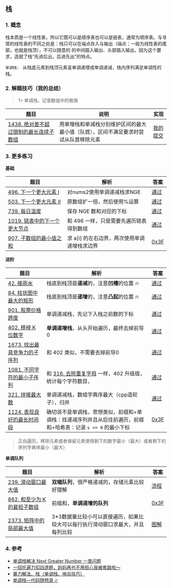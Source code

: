 ## 栈

### 1. 概念
栈本质是一个线性表，所以它既可以是顺序表也可以是链表，通常为顺序表。与寻常的线性表的不同之处是：栈只可以在端点存入与输出（端点：一般为线性表的尾部，也就是栈顶），不可以随意的
的中间插入输出、头部插入输出。因为这个要求，造就了栈“先进后出，后进先出”的特点。    

`单调栈: ` 从栈底元素到栈顶元素呈单调递增或单调递减，栈内序列满足单调性的栈。

### 2. 解题技巧（我的总结）

> 1> 单调栈，记录数组中的极值
> 
| 题目                                                                            | 说明                                         | 实现                                                                            |
|-------------------------------------------------------------------------------|--------------------------------------------|-------------------------------------------------------------------------------|
| [1438. 绝对差不超过限制的最长连续子数组](https://leetcode.cn/problems/longest-continuous-subarray-with-absolute-diff-less-than-or-equal-to-limit/description/) | 用单增栈和单减栈分别维护区间的最大最小值（队首），区间不满足要求时尝试从队首移除元素 | [我的提交](https://leetcode.cn/problems/longest-continuous-subarray-with-absolute-diff-less-than-or-equal-to-limit/submissions/480918945/) |





### 3. 更多练习

**基础**

| 题目                                                         | 解析                                          | 答案                                                         |
| ------------------------------------------------------------ | --------------------------------------------- | ------------------------------------------------------------ |
| [496. 下一个更大元素 I](https://leetcode.cn/problems/next-greater-element-i/) | 对nums2使用单调递减栈求NGE                    | [通过](https://leetcode.cn/submissions/detail/373213692/)    |
| [503. 下一个更大元素 II](https://leetcode.cn/problems/next-greater-element-ii/) | 原数组扩一倍，然后使用%运算                   | [通过](https://leetcode.cn/submissions/detail/373216518/)    |
| [739. 每日温度](https://leetcode.cn/problems/daily-temperatures/) | 保存 NGE 数和对应的下标                       | [通过](https://leetcode.cn/submissions/detail/373218830/)    |
| [1019. 链表中的下一个更大节点](https://leetcode.cn/problems/next-greater-node-in-linked-list/) | 和 496 一样，只是需要先遍历链表得到数组       | [通过](https://leetcode.cn/submissions/detail/373495090/)    |
| [907. 子数组的最小值之和](https://leetcode.cn/problems/sum-of-subarray-minimums/) | 求 a\[i] 的左右边界，两次使用单调递增栈求边界 | [0x3F](https://leetcode.cn/problems/sum-of-subarray-minimums/solution/gong-xian-fa-dan-diao-zhan-san-chong-shi-gxa5/) |



**进阶**

| 题目                                                         | 解析                                                         | 答案                                                         |
| ------------------------------------------------------------ | ------------------------------------------------------------ | ------------------------------------------------------------ |
| [42. 接雨水](https://leetcode.cn/problems/trapping-rain-water/) | 栈底到栈顶是**递减**的，注意**凹槽**的位置 :fire:            | [通过](https://leetcode.cn/submissions/detail/419904258/)    |
| [84. 柱状图中最大的矩形](https://leetcode.cn/problems/largest-rectangle-in-histogram/) | 栈底到栈顶是**递增**的，注意**凸起**的位置 :fire:            | [通过](https://leetcode.cn/submissions/detail/373561577/)    |
| [901. 股票价格跨度](https://leetcode.cn/problems/online-stock-span/) | 单调递减栈，先记下入栈之前数的下标                           | [通过](https://leetcode.cn/submissions/detail/375280534/)    |
| [402. 移掉 K 位数字](https://leetcode.cn/problems/remove-k-digits/) | **单调递增栈**，从头开始遍历，最终去掉前导0                  | [通过](https://leetcode.cn/submissions/detail/373237985/)    |
| [1673. 找出最具竞争力的子序列](https://leetcode.cn/problems/find-the-most-competitive-subsequence/) | 和 402 类似，不需要去掉前导0                                 | [通过](https://leetcode.cn/submissions/detail/373248009/)    |
| [1081. 不同字符的最小子序列](https://leetcode.cn/problems/smallest-subsequence-of-distinct-characters/) | 和 [316. 去除重复字母](https://leetcode.cn/problems/remove-duplicate-letters/) 一样，402 升级版，统计每个字符数目， | [通过](https://leetcode.cn/submissions/detail/373260316/)    |
| [321. 拼接最大数](https://leetcode.cn/problems/create-maximum-number/) | 单调递减栈，数组字典序最大（cpp造轮子），归并                | [通过](https://leetcode.cn/submissions/detail/373517666/)    |
| [1124. 表现良好的最长时间段](https://leetcode.cn/problems/longest-well-performing-interval/) | 确切说不是单调栈，思想类似，前缀和+单调栈：找递减序列并且从后往前遍历，前缀和+哈希表：记录 `s <= 0` 的最小下标 | [0x3F](https://leetcode.cn/problems/longest-well-performing-interval/solution/liang-chong-zuo-fa-liang-zhang-tu-miao-d-hysl/) |

> 正向遍历，移除元素或者保留元素使得剩下的数字最小（最大）或者剩下的序列字典序最小（最大）



**单调队列**

| 题目                                                         | 解析                                                         | 答案                                                         |
| ------------------------------------------------------------ | ------------------------------------------------------------ | ------------------------------------------------------------ |
| [239. 滑动窗口最大值](https://leetcode.cn/problems/sliding-window-maximum/) | **双端队列**，很严格递减的，存储元素比较好理解               | [流程](https://leetcode.cn/problems/sliding-window-maximum/solution/shuang-xiang-dui-lie-jie-jue-hua-dong-chuang-kou-2/) |
| [862. 和至少为 K 的最短子数组](https://leetcode.cn/problems/shortest-subarray-with-sum-at-least-k/) | 前缀和，**单调递增的队列**                                   | [0x3F](https://leetcode.cn/problems/shortest-subarray-with-sum-at-least-k/solution/liang-zhang-tu-miao-dong-dan-diao-dui-li-9fvh/) |
| [2373. 矩阵中的局部最大值](https://leetcode.cn/problems/largest-local-values-in-a-matrix/) | 3*3数据量比较小可以直接遍历，如果比较大可以每行执行滑动窗口求最大，并且每列比较 | [图解](https://leetcode.cn/problems/largest-local-values-in-a-matrix/solution/javapythonmei-ju-mo-ni-dan-diao-dui-lie-fm0pn/) |



### 4. 参考
- [单调栈解决 Next Greater Number 一类问题](https://leetcode.cn/problems/next-greater-element-i/solution/dan-diao-zhan-jie-jue-next-greater-number-yi-lei-w/)
- [一招吃遍力扣四道题，妈妈再也不用担心我被套路啦～](https://leetcode.cn/problems/remove-k-digits/solution/yi-zhao-chi-bian-li-kou-si-dao-ti-ma-ma-zai-ye-b-5/)
- [暴力解法、栈（单调栈、哨兵技巧）](https://leetcode.cn/problems/largest-rectangle-in-histogram/solution/bao-li-jie-fa-zhan-by-liweiwei1419/)
- [单调栈—代码随想录 :fire:](https://programmercarl.com/0739.%E6%AF%8F%E6%97%A5%E6%B8%A9%E5%BA%A6.html#%E6%80%9D%E8%B7%AF)